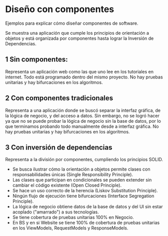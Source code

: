 # Diseño con componentes
Ejemplos para explicar cómo diseñar componentes de software.

Se muestra una aplicación que cumple los principios de orientación a objetos y está organizada por componentes hasta lograr la Inversión de Dependencias.

## 1 Sin componentes: 
Representa un aplicación web como las que uno lee en los tutoriales en internet. Todo está programado dentro del mismo proyecto. No hay pruebas unitarias y hay bifurcaciones en los algoritmos.

## 2 Con componentes tradicionales
Representa a una aplicación donde se buscó separar la interfaz gráfica, de la lógica de negocio, y del acceso a datos. Sin embargo, no se logró hacer ya que no se puede probar la lógica de negocio sin la base de datos, por lo que terminamos probando todo manualmente desde a interfaz gráfica. No hay pruebas unitarias y hay bifurcaciones en los algoritmos.

## 3 Con inversión de dependencias
Representa a la división por componentes, cumpliendo los principios SOLID. 
* Se busca ilustrar cómo la orientación a objetos permite clases con responsabilidades únicas (Single Responsibility Principle). 
* Las clases que participan en condicionales se pueden extender sin cambiar el código existente (Open Closed Principle). 
* Se hace un uso correcto de la herencia (Liskov Substitution Principle). 
* Ningún flujo de ejecución tiene bifurcaciones (Interface Segregation Principle). 
* La lógica de negocio obtiene datos de la base de datos y del UI sin estar acoplado ("amarrado") a sus tecnologías.
* Se tiene cobertura de pruebas unitarias 100% en Negocio. 
* En BS y en si Website se tiene 100% de cobertura de pruebas unitarias en los ViewModels, RequestModels y ResponseModels.

